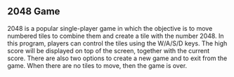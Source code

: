 ## 2048 Game

2048 is a popular single-player game in which the objective is to move numbered tiles to combine them and create a tile with the number 2048. In this program, players can control the tiles using the W/A/S/D keys. The high score will be displayed on top of the screen, together with the current score. There are also two options to create a new game and to exit from the game. When there are no tiles to move, then the game is over.
